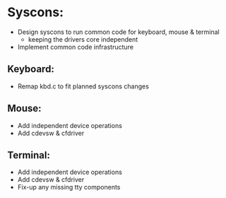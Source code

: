 # Syscons:
- Design syscons to run common code for keyboard, mouse & terminal
	- keeping the drivers core independent 
- Implement common code infrastructure

## Keyboard:
- Remap kbd.c to fit planned syscons changes

## Mouse:
- Add independent device operations
- Add cdevsw & cfdriver

## Terminal:
- Add independent device operations
- Add cdevsw & cfdriver
- Fix-up any missing tty components